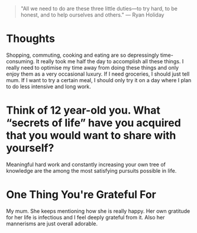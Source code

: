 
> \"All we need to do are these three little duties—to try hard, to be honest, and to help ourselves and others.\" — Ryan Holiday

# Thoughts
Shopping, commuting, cooking and eating are so depressingly time-consuming. It really took me half the day to accomplish all these things. I really need to optimise my time away from doing these things and only enjoy them as a very occasional luxury. If I need groceries, I should just tell mum. If I want to try a certain meal, I should only try it on a day where I plan to do less intensive and long work.

# Think of 12 year-old you. What “secrets of life” have you acquired that you would want to share with yourself?
Meaningful hard work and constantly increasing your own tree of knowledge are the among the most satisfying pursuits possible in life.

# One Thing You're Grateful For
My mum. She keeps mentioning how she is really happy. Her own gratitude for her life is infectious and I feel deeply grateful from it. Also her mannerisms are just overall adorable. 
